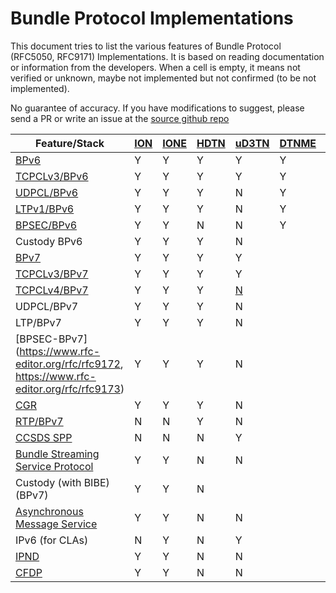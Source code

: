 # Bundle Protocol Implementations

This document tries to list the various features of Bundle Protocol (RFC5050, RFC9171) Implementations. It is based on reading documentation or information from the developers. When a cell is empty, it means not verified or unknown, maybe not implemented but not confirmed (to be not implemented).

No guarantee of accuracy. If you have modifications to suggest, please send a PR or write an issue at the [source github repo](https://github.com/ipnsig-pwg/ipnsig-pwg.github.io)

| Feature/Stack | [ION](https://sourceforge.net/projects/ion-dtn/) | [IONE](https://sourceforge.net/projects/ione/) | [HDTN](https://github.com/nasa/HDTN/wiki/HDTN-Implementation-Features) | [uD3TN](https://gitlab.com/d3tn/ud3tn) | [DTNME](https://github.com/nasa/DTNME) | [BPLib/CFS](https://github.com/nasa/bplib) |
| --- | --- | --- | --- | --- | --- | --- |
| [BPv6](https://www.rfc-editor.org/rfc/rfc5050) | Y | Y | Y | Y | Y | Y |
|   [TCPCLv3/BPv6](https://www.rfc-editor.org/rfc/rfc7242) | Y | Y | Y | Y | Y | |
|   [UDPCL/BPv6](https://www.rfc-editor.org/rfc/rfc7122) | Y | Y | Y | N | Y |  |
|   [LTPv1/BPv6](https://www.rfc-editor.org/rfc/rfc5326) | Y | Y | Y | N | Y |  |
|   [BPSEC/BPv6](https://www.rfc-editor.org/rfc/rfc6257) | Y | Y | N | N | Y |  |
|   Custody BPv6 | Y | Y | Y | N |  |  |
| [BPv7](https://www.rfc-editor.org/rfc/rfc9171) | Y | Y | Y | Y | | Y |
|   [TCPCLv3/BPv7](https://www.rfc-editor.org/rfc/rfc7242) | Y | Y | Y | Y |  |  |
|   [TCPCLv4/BPv7](https://www.rfc-editor.org/rfc/rfc9174) | Y | Y | Y | [N](https://gitlab.com/d3tn/ud3tn/-/issues/40) |  |  |
|   UDPCL/BPv7 | Y | Y | Y | N |  |  |
|   LTP/BPv7 | Y | Y | Y | N |  |  |
|   [BPSEC-BPv7](https://www.rfc-editor.org/rfc/rfc9172, https://www.rfc-editor.org/rfc/rfc9173) | Y | Y | Y | N |  |  |
| [CGR](https://datatracker.ietf.org/doc/html/draft-burleigh-dtnrg-cgr) | Y | Y | Y | N |  |  |
| [RTP/BPv7](https://www.google.com/url?sa=t&rct=j&q=&esrc=s&source=web&cd=&ved=2ahUKEwjrn92gvJaCAxXxFFkFHXY5A1QQFnoECAwQAQ&url=https%3A%2F%2Fcwe.ccsds.org%2Fsis%2Fdocs%2FSIS-MIA%2FDraft%2520Documents%2FRTP%2520over%2520DTN%2520for%2520Video%2F766x3r0_JPM_RID_Answer_TEMP.doc&usg=AOvVaw3YVH8gKoTvgPLxiUC7PgPq&opi=89978449) | N | N | Y | N |  |  |
| [CCSDS SPP](https://public.ccsds.org/Pubs/133x0b2e1.pdf) | N | N | N | Y | |  |
| [Bundle Streaming Service Protocol](https://public.ccsds.org/Pubs/730x2g1.pdf) | Y | Y | N | N |  |  |
| Custody (with BIBE) (BPv7) | Y | Y | N |  |  |  |
| [Asynchronous Message Service](https://public.ccsds.org/Pubs/735x1b1.pdf) | Y | Y | N | N |  |  |
| IPv6 (for CLAs) | N | Y | N | Y |  |  |
| [IPND](https://datatracker.ietf.org/doc/draft-johnson-dtn-ipnd/) | Y | Y | N | N |  |  |
| [CFDP](https://public.ccsds.org/Pubs/727x0b5.pdf) | Y | Y | N | N |  |  |
